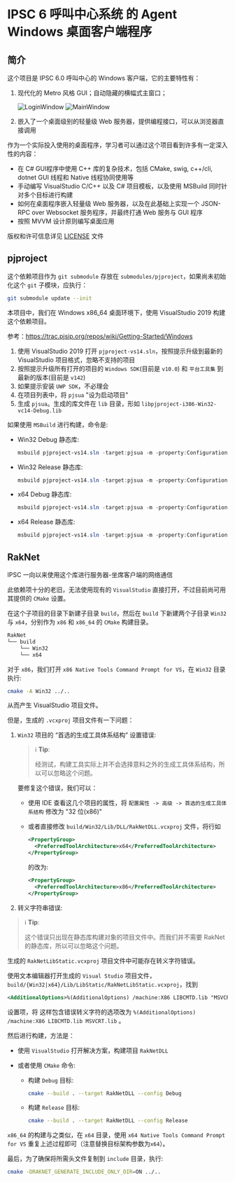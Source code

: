 # IPSC 6 呼叫中心系统 的 Agent Windows 桌面客户端程序

## 简介

这个项目是 IPSC 6.0 呼叫中心的 Windows 客户端，它的主要特性有：

1. 现代化的 Metro 风格 GUI；自动隐藏的横幅式主窗口；

   ![LoginWindow](developer-guide/src/images/LoginWindow.png)
   ![MainWindow](developer-guide/src/images/MainWindow.png)

1. 嵌入了一个桌面级别的轻量级 Web 服务器，提供编程接口，可以从浏览器直接调用

作为一个实际投入使用的桌面程序，学习者可以通过这个项目看到许多有一定深入性的内容：

- 在 C# GUI程序中使用 C++ 库的复杂技术，包括 CMake, swig, c++/cli, dotnet GUI 线程和 Native 线程协同使用等
- 手动编写 VisualStudio C/C++ 以及 C# 项目模板，以及使用 MSBuild 同时针对多个目标进行构建
- 如何在桌面程序嵌入轻量级 Web 服务器，以及在此基础上实现一个 JSON-RPC over Websocket 服务程序，并最终打通 Web 服务与 GUI 程序
- 按照 MVVM 设计原则编写桌面应用

版权和许可信息详见 [LICENSE](LICENSE.txt) 文件

## pjproject

这个依赖项目作为 `git submodule` 存放在 `submodules/pjproject`，如果尚未初始化这个 `git` 子模块，应执行：

```sh
git submodule update --init
```

本项目中，我们在 Windows x86_64 桌面环境下，使用 VisualStudio 2019 构建这个依赖项目。

参考：<https://trac.pjsip.org/repos/wiki/Getting-Started/Windows>

1. 使用 VisualStudio 2019 打开 `pjproject-vs14.sln`，按照提示升级到最新的 VisualStudio 项目格式，忽略不支持的项目
2. 按照提示升级所有打开的项目的 `Windows SDK`(目前是 `v10.0`) 和 `平台工具集` 到最新的版本(目前是 `v142`)
3. 如果提示安装 `UWP SDK`，不必理会
4. 在项目列表中，将 `pjsua` "设为启动项目"
5. 生成 `pjsua`。生成的库文件在 `lib` 目录，形如 `libpjproject-i386-Win32-vc14-Debug.lib`

如果使用 `MSBuild` 进行构建，命令是:

-   Win32 Debug 静态库:

    ```powershell
    msbuild pjproject-vs14.sln -target:pjsua -m -property:Configuration=Debug -property:Platform=Win32
    ```

-   Win32 Release 静态库:

    ```powershell
    msbuild pjproject-vs14.sln -target:pjsua -m -property:Configuration=Release -property:Platform=Win32
    ```

-   x64 Debug 静态库:

    ```powershell
    msbuild pjproject-vs14.sln -target:pjsua -m -property:Configuration=Debug -property:Platform=x64
    ```

-   x64 Release 静态库:

    ```powershell
    msbuild pjproject-vs14.sln -target:pjsua -m -property:Configuration=Release -property:Platform=x64
    ```

## RakNet

IPSC 一向以来使用这个库进行服务器-坐席客户端的网络通信

此依赖项十分的老旧，无法使用现有的 `VisualStudio` 直接打开，不过目前尚可用其提供的 `CMake` 设置。

在这个子项目的目录下新建子目录 `build`，然后在 `build` 下新建两个子目录 `Win32` 与 `x64`，分别作为 `x86` 和 `x86_64` 的 `CMake` 构建目录。

```sh
RakNet
└── build
    └── Win32
    └── x64
```

对于 `x86`，我们打开 `x86 Native Tools Command Prompt for VS`，在 `Win32` 目录执行:

```sh
cmake -A Win32 ../..
```

从而产生 VisualStudio 项目文件。

但是，生成的 `.vcxproj` 项目文件有一下问题：

1. `Win32` 项目的 “首选的生成工具体系结构” 设置错误:

    > ℹ **Tip**:
    >
    > 经测试，构建工具实际上并不会选择意料之外的生成工具体系结构，所以可以忽略这个问题。

    要修复这个错误，我们可以：

    - 使用 IDE 查看这几个项目的属性，将 `配置属性 -> 高级 -> 首选的生成工具体系结构` 修改为 "32 位(x86)"

    - 或者直接修改 `build/Win32/Lib/DLL/RakNetDLL.vcxproj` 文件，将行如

        ```xml
        <PropertyGroup>
          <PreferredToolArchitecture>x64</PreferredToolArchitecture>
        </PropertyGroup>
        ```

        的改为:

        ```xml
        <PropertyGroup>
          <PreferredToolArchitecture>x86</PreferredToolArchitecture>
        </PropertyGroup>
        ```

1. 转义字符串错误:

> ℹ **Tip**:
>
> 这个错误只出现在静态库构建对象的项目文件中。而我们并不需要 RakNet 的静态库，所以可以忽略这个问题。

生成的 `RakNetLibStatic.vcxproj` 项目文件中可能存在转义字符错误。

使用文本编辑器打开生成的 `Visual Studio` 项目文件， `build/{Win32|x64}/Lib/LibStatic/RakNetLibStatic.vcxproj`，找到

```xml
<AdditionalOptions>%(AdditionalOptions) /machine:X86 LIBCMTD.lib "MSVCRT.lib&amp;quot"%3B""</AdditionalOptions>
```

设置项，将 这样包含错误转义字符的选项改为 `%(AdditionalOptions) /machine:X86 LIBCMTD.lib MSVCRT.lib` 。

然后进行构建，方法是：

-   使用 `VisualStudio` 打开解决方案，构建项目 `RakNetDLL`

-   或者使用 `CMake` 命令:

    -   构建 `Debug` 目标:

        ```sh
        cmake --build . --target RakNetDLL --config Debug
        ```

    -   构建 `Release` 目标:

        ```sh
        cmake --build . --target RakNetDLL --config Release
        ```

`x86_64` 的构建与之类似，在 `x64` 目录，使用 `x64 Native Tools Command Prompt for VS` 重复上述过程即可（注意替换目标架构参数为`x64`）。

最后，为了确保将所需头文件复制到 `include` 目录，执行:

```sh
cmake -DRAKNET_GENERATE_INCLUDE_ONLY_DIR=ON ../..
```
